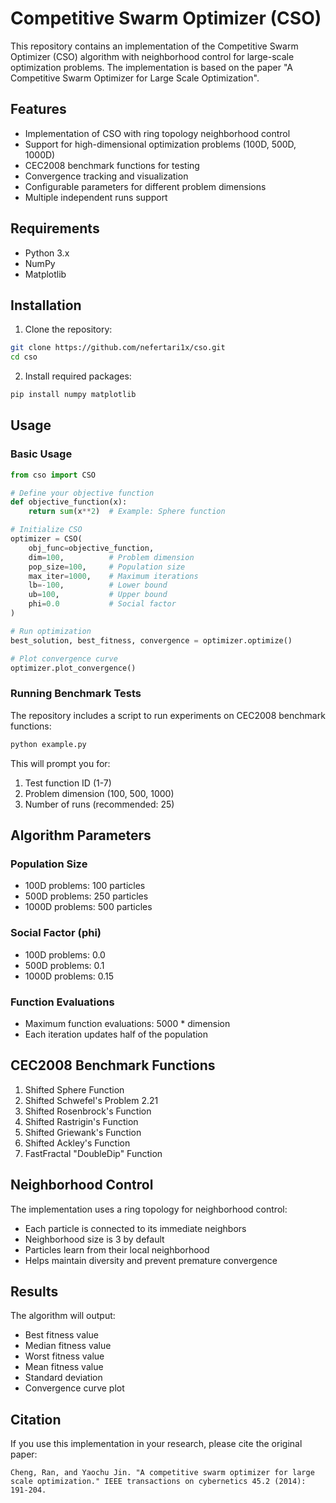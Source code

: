 # Competitive Swarm Optimizer (CSO)

This repository contains an implementation of the Competitive Swarm Optimizer (CSO) algorithm with neighborhood control for large-scale optimization problems. The implementation is based on the paper "A Competitive Swarm Optimizer for Large Scale Optimization".

## Features

- Implementation of CSO with ring topology neighborhood control
- Support for high-dimensional optimization problems (100D, 500D, 1000D)
- CEC2008 benchmark functions for testing
- Convergence tracking and visualization
- Configurable parameters for different problem dimensions
- Multiple independent runs support

## Requirements

- Python 3.x
- NumPy
- Matplotlib

## Installation

1. Clone the repository:
```bash
git clone https://github.com/nefertari1x/cso.git
cd cso
```

2. Install required packages:
```bash
pip install numpy matplotlib
```

## Usage

### Basic Usage

```python
from cso import CSO

# Define your objective function
def objective_function(x):
    return sum(x**2)  # Example: Sphere function

# Initialize CSO
optimizer = CSO(
    obj_func=objective_function,
    dim=100,          # Problem dimension
    pop_size=100,     # Population size
    max_iter=1000,    # Maximum iterations
    lb=-100,          # Lower bound
    ub=100,           # Upper bound
    phi=0.0           # Social factor
)

# Run optimization
best_solution, best_fitness, convergence = optimizer.optimize()

# Plot convergence curve
optimizer.plot_convergence()
```

### Running Benchmark Tests

The repository includes a script to run experiments on CEC2008 benchmark functions:

```python
python example.py
```

This will prompt you for:
1. Test function ID (1-7)
2. Problem dimension (100, 500, 1000)
3. Number of runs (recommended: 25)

## Algorithm Parameters

### Population Size
- 100D problems: 100 particles
- 500D problems: 250 particles
- 1000D problems: 500 particles

### Social Factor (phi)
- 100D problems: 0.0
- 500D problems: 0.1
- 1000D problems: 0.15

### Function Evaluations
- Maximum function evaluations: 5000 * dimension
- Each iteration updates half of the population

## CEC2008 Benchmark Functions

1. Shifted Sphere Function
2. Shifted Schwefel's Problem 2.21
3. Shifted Rosenbrock's Function
4. Shifted Rastrigin's Function
5. Shifted Griewank's Function
6. Shifted Ackley's Function
7. FastFractal "DoubleDip" Function

## Neighborhood Control

The implementation uses a ring topology for neighborhood control:
- Each particle is connected to its immediate neighbors
- Neighborhood size is 3 by default
- Particles learn from their local neighborhood
- Helps maintain diversity and prevent premature convergence

## Results

The algorithm will output:
- Best fitness value
- Median fitness value
- Worst fitness value
- Mean fitness value
- Standard deviation
- Convergence curve plot

## Citation

If you use this implementation in your research, please cite the original paper:
```
Cheng, Ran, and Yaochu Jin. "A competitive swarm optimizer for large scale optimization." IEEE transactions on cybernetics 45.2 (2014): 191-204.
``` 
